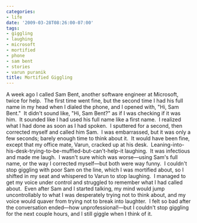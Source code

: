 ```yaml
---
categories:
- life
date: '2009-03-28T08:26:00-07:00'
tags:
- giggling
- laughing
- microsoft
- mortified
- phone
- sam bent
- stories
- varun puranik
title: Mortified Giggling
---
```


A week ago I called Sam Bent, another software engineer at Microsoft, twice for help.  The first time went fine, but the second time I had his full name in my head when I dialed the phone, and I opened with, "Hi, Sam Bent."  It didn't sound like, "Hi, Sam Bent?" as if I was checking if it was him.  It sounded like I had used his full name like a first name.  I realized what I had done as soon as I had spoken.  I sputtered for a second, then corrected myself and called him Sam.  I was embarrassed, but it was only a few seconds; barely enough time to think about it.  It would have been fine, except that my office mate, Varun, cracked up at his desk.  Leaning-into-his-desk-trying-to-be-muffled-but-can't-help-it laughing.  It was infectious and made me laugh.  I wasn't sure which was worse—using Sam's full name, or the way I corrected myself—but both were way funny.  I couldn't stop giggling with poor Sam on the line, which I was mortified about, so I shifted in my seat and whispered to Varun to stop laughing.  I managed to get my voice under control and struggled to remember what I had called about.  Even after Sam and I started talking, my mind would jump uncontrollably to what I was desperately trying not to think about, and my voice would quaver from trying not to break into laughter.  I felt so bad after the conversation ended—how unprofessional!—but I couldn't stop giggling for the next couple hours, and I still giggle when I think of it.
